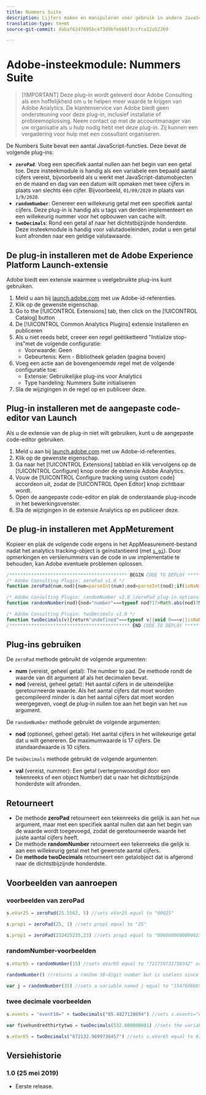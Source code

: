 ```yaml
---
title: Nummers Suite
description: Cijfers maken en manipuleren voor gebruik in andere JavaScript-variabelen.
translation-type: tm+mt
source-git-commit: dabaf6247695bc4f3d9bfe668f3ccfca12a52269

---
```



# Adobe-insteekmodule: Nummers Suite

>[!IMPORTANT] Deze plug-in wordt geleverd door Adobe Consulting als een hoffelijkheid om u te helpen meer waarde te krijgen van Adobe Analytics. De klantenservice van Adobe biedt geen ondersteuning voor deze plug-in, inclusief installatie of probleemoplossing. Neem contact op met de accountmanager van uw organisatie als u hulp nodig hebt met deze plug-in. Zij kunnen een vergadering voor hulp met een consultant organiseren.

De Numbers Suite bevat een aantal JavaScript-functies. Deze bevat de volgende plug-ins:

* **`zeroPad`**: Voeg een specifiek aantal nullen aan het begin van een getal toe. Deze insteekmodule is handig als een variabele een bepaald aantal cijfers vereist, bijvoorbeeld als u werkt met JavaScript-datumobjecten en de maand en dag van een datum wilt opmaken met twee cijfers in plaats van slechts één cijfer. Bijvoorbeeld, `01/09/2020` in plaats van `1/9/2020`.
* **`randomNumber`**: Genereer een willekeurig getal met een specifiek aantal cijfers. Deze plug-in is handig als u tags van derden implementeert en een willekeurig nummer voor het opbouwen van cache wilt.
* **`twoDecimals`**: Rond een getal af naar het dichtstbijzijnde honderdste. Deze insteekmodule is handig voor valutadoeleinden, zodat u een getal kunt afronden naar een geldige valutawaarde.

## De plug-in installeren met de Adobe Experience Platform Launch-extensie

Adobe biedt een extensie waarmee u veelgebruikte plug-ins kunt gebruiken.

1. Meld u aan bij [launch.adobe.com](https://launch.adobe.com) met uw Adobe-id-referenties.
1. Klik op de gewenste eigenschap.
1. Go to the [!UICONTROL Extensions] tab, then click on the [!UICONTROL Catalog] button
1. De [!UICONTROL Common Analytics Plugins] extensie installeren en publiceren
1. Als u niet reeds hebt, creeer een regel geëtiketteerd &quot;Initialize stop-ins&quot;met de volgende configuratie:
   * Voorwaarde: Geen
   * Gebeurtenis: Kern - Bibliotheek geladen (pagina boven)
1. Voeg een actie aan de bovengenoemde regel met de volgende configuratie toe:
   * Extensie: Gebruikelijke plug-ins voor Analytics
   * Type handeling: Nummers Suite initialiseren
1. Sla de wijzigingen in de regel op en publiceer deze.

## Plug-in installeren met de aangepaste code-editor van Launch

Als u de extensie van de plug-in niet wilt gebruiken, kunt u de aangepaste code-editor gebruiken.

1. Meld u aan bij [launch.adobe.com](https://launch.adobe.com) met uw Adobe-id-referenties.
1. Klik op de gewenste eigenschap.
1. Ga naar het [!UICONTROL Extensions] tabblad en klik vervolgens op de [!UICONTROL Configure] knop onder de extensie Adobe Analytics.
1. Vouw de [!UICONTROL Configure tracking using custom code] accordeon uit, zodat de [!UICONTROL Open Editor] knop zichtbaar wordt.
1. Open de aangepaste code-editor en plak de onderstaande plug-incode in het bewerkingsvenster.
1. Sla de wijzigingen in de extensie Analytics op en publiceer deze.

## De plug-in installeren met AppMeturement

Kopieer en plak de volgende code ergens in het AppMeasurement-bestand nadat het analytics tracking-object is geïnstantieerd (met [`s_gi`](../functions/s-gi.md)). Door opmerkingen en versienummers van de code in uw implementatie te behouden, kan Adobe eventuele problemen oplossen.

```js
/******************************************* BEGIN CODE TO DEPLOY *******************************************/
/* Adobe Consulting Plugin: zeroPad v1.0 */
function zeroPad(num,nod){num=parseInt(num);nod=parseInt(nod);if(isNaN(num)||isNaN(nod))return"";var c=nod-num.toString().length+ 1;return Array(+(0<c&&c)).join("0")+num};

/* Adobe Consulting Plugin: randomNumber v2.0 (zeroPad plug-in optional)*/
function randomNumber(nod){nod="number"===typeof nod?17>Math.abs(nod)?Math.round(Math.abs(nod)):17:10;for(var a="1",c=0;c<nod;c++) a+="0";a=Number(a);a=Math.floor(Math.random().toFixed(nod)*a)+"";a.length!==nod&&"undefined"!==typeof zeroPad&&(a=zeroPad(a,nod)); return a};

/* Adobe Consulting Plugin: twoDecimals v1.0 */
function twoDecimals(v){return"undefined"===typeof v||void 0===v||isNaN(v)?0:Number(Number(v).toFixed(2))};
/******************************************** END CODE TO DEPLOY ********************************************/
```

## Plug-ins gebruiken

De `zeroPad` methode gebruikt de volgende argumenten:

* **num** (vereist, geheel getal): The number to pad. De methode rondt de waarde van dit argument af als het decimalen bevat.
* **nod** (vereist, geheel getal): Het aantal cijfers in de uiteindelijke geretourneerde waarde. Als het aantal cijfers dat moet worden gecompileerd minder is dan het aantal cijfers dat moet worden weergegeven, voegt de plug-in nullen toe aan het begin van het `num` argument.

De `randomNumber` methode gebruikt de volgende argumenten:

* **nod** (optioneel, geheel getal): Het aantal cijfers in het willekeurige getal dat u wilt genereren. De maximumwaarde is 17 cijfers. De standaardwaarde is 10 cijfers.

De `twoDecimals` methode gebruikt de volgende argumenten:

* **val** (vereist, nummer): Een getal (vertegenwoordigd door een tekenreeks of een object Number) dat u naar het dichtstbijzijnde honderdste wilt afronden.

## Retourneert

* De methode **zeroPad** retourneert een tekenreeks die gelijk is aan het `num` argument, maar met een specifiek aantal nullen dat aan het begin van de waarde wordt toegevoegd, zodat de geretourneerde waarde het juiste aantal cijfers heeft.
* De methode **randomNumber** retourneert een tekenreeks die gelijk is aan een willekeurig getal met het gewenste aantal cijfers.
* De **methode twoDecimals** retourneert een getalobject dat is afgerond naar de dichtstbijzijnde honderdste.

## Voorbeelden van aanroepen

### voorbeelden van zeroPad

```js
s.eVar25 = zeroPad(25.5562, 5) //sets eVar25 equal to "00025"

s.prop1 = zeroPad(25, 1) //sets prop1 equal to "25"

s.prop1 = zeroPad(232425235,23) //sets prop1 equal to "00000000000000232425235"
```

### randomNumber-voorbeelden

```js
s.eVar65 = randomNumber(15) //sets eVar65 equal to "721759731750342" or some other random 15-digit number

randomNumber() //returns a random 10-digit number but is useless since this isn't used in an expression

var j = randomNumber(35) //sets a variable named j equal to "15476068651810060" or another random 17-digit number
```

### twee decimale voorbeelden

```js
s.events = "event10=" + twoDecimals("85.4827128694") //sets s.events="event10=85.48"

var fivehundredthirtytwo = twoDecimals(532.000000001) //sets the variable fivehundredthirtytwo equal to 532

s.eVar65 = twoDecimals("672132.9699736457") //sets s.eVar65 equal to 672132.97
```

## Versiehistorie

### 1.0 (25 mei 2019)

* Eerste release.
